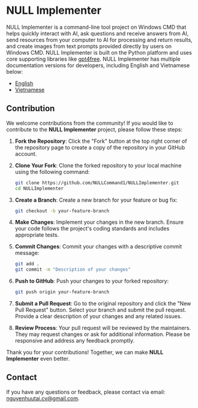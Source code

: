 # NULL Implementer

NULL Implementer is a command-line tool project on Windows CMD that helps quickly interact with AI, ask questions and receive answers from AI, send resources from your computer to AI for processing and return results, and create images from text prompts provided directly by users on Windows CMD. NULL Implementer is built on the Python platform and uses core supporting libraries like [gpt4free](https://github.com/xtekky/gpt4free). NULL Implementer has multiple documentation versions for developers, including English and Vietnamese below:

- [English](docs/en/README.md)
- [Vietnamese](docs/vi/README.md)

## Contribution

We welcome contributions from the community! If you would like to contribute to the **NULL Implementer** project, please follow these steps:

1. **Fork the Repository**: Click the "Fork" button at the top right corner of the repository page to create a copy of the repository in your GitHub account.

2. **Clone Your Fork**: Clone the forked repository to your local machine using the following command:

    ```bash
    git clone https://github.com/NULLCommand1/NULLImplementer.git
    cd NULLImplementer
    ```

3. **Create a Branch**: Create a new branch for your feature or bug fix:

    ```bash
    git checkout -b your-feature-branch
    ```

4. **Make Changes**: Implement your changes in the new branch. Ensure your code follows the project's coding standards and includes appropriate tests.

5. **Commit Changes**: Commit your changes with a descriptive commit message:

    ```bash
    git add .
    git commit -m "Description of your changes"
    ```

6. **Push to GitHub**: Push your changes to your forked repository:

    ```bash
    git push origin your-feature-branch
    ```

7. **Submit a Pull Request**: Go to the original repository and click the "New Pull Request" button. Select your branch and submit the pull request. Provide a clear description of your changes and any related issues.

8. **Review Process**: Your pull request will be reviewed by the maintainers. They may request changes or ask for additional information. Please be responsive and address any feedback promptly.

Thank you for your contributions! Together, we can make **NULL Implementer** even better.

## Contact

If you have any questions or feedback, please contact via email: nguyenhuutai.cv@gmail.com.
